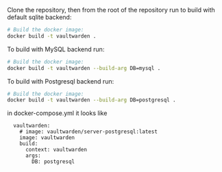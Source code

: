Clone the repository, then from the root of the repository run to build with default sqlite backend:

```sh
# Build the docker image:
docker build -t vaultwarden .
```

To build with MySQL backend run:
```sh
# Build the docker image:
docker build -t vaultwarden --build-arg DB=mysql .
``` 

To build with Postgresql backend run:
```sh
# Build the docker image:
docker build -t vaultwarden --build-arg DB=postgresql .
``` 
in docker-compose.yml it looks like
```...
  vaultwarden:
    # image: vaultwarden/server-postgresql:latest
    image: vaultwarden
    build: 
      context: vaultwarden
      args: 
        DB: postgresql
```
